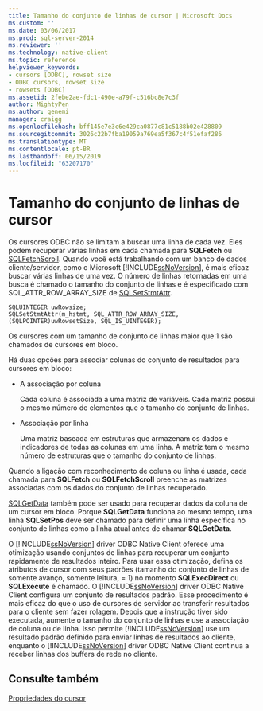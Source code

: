 ```yaml
---
title: Tamanho do conjunto de linhas de cursor | Microsoft Docs
ms.custom: ''
ms.date: 03/06/2017
ms.prod: sql-server-2014
ms.reviewer: ''
ms.technology: native-client
ms.topic: reference
helpviewer_keywords:
- cursors [ODBC], rowset size
- ODBC cursors, rowset size
- rowsets [ODBC]
ms.assetid: 2febe2ae-fdc1-490e-a79f-c516bc8e7c3f
author: MightyPen
ms.author: genemi
manager: craigg
ms.openlocfilehash: bff145e7e3c6e429ca0877c81c5188b02e428809
ms.sourcegitcommit: 3026c22b7fba19059a769ea5f367c4f51efaf286
ms.translationtype: MT
ms.contentlocale: pt-BR
ms.lasthandoff: 06/15/2019
ms.locfileid: "63207170"
---
```

# <a name="cursor-rowset-size"></a>Tamanho do conjunto de linhas de cursor
  Os cursores ODBC não se limitam a buscar uma linha de cada vez. Eles podem recuperar várias linhas em cada chamada para **SQLFetch** ou [SQLFetchScroll](../../native-client-odbc-api/sqlfetchscroll.md). Quando você está trabalhando com um banco de dados cliente/servidor, como o Microsoft [!INCLUDE[ssNoVersion](../../../includes/ssnoversion-md.md)], é mais eficaz buscar várias linhas de uma vez. O número de linhas retornadas em uma busca é chamado o tamanho do conjunto de linhas e é especificado com SQL_ATTR_ROW_ARRAY_SIZE de [SQLSetStmtAttr](../../native-client-odbc-api/sqlsetstmtattr.md).  
  
```  
SQLUINTEGER uwRowsize;  
SQLSetStmtAttr(m_hstmt, SQL_ATTR_ROW_ARRAY_SIZE, (SQLPOINTER)uwRowsetSize, SQL_IS_UINTEGER);  
```  
  
 Os cursores com um tamanho de conjunto de linhas maior que 1 são chamados de cursores em bloco.  
  
 Há duas opções para associar colunas do conjunto de resultados para cursores em bloco:  
  
-   A associação por coluna  
  
     Cada coluna é associada a uma matriz de variáveis. Cada matriz possui o mesmo número de elementos que o tamanho do conjunto de linhas.  
  
-   Associação por linha  
  
     Uma matriz baseada em estruturas que armazenam os dados e indicadores de todas as colunas em uma linha. A matriz tem o mesmo número de estruturas que o tamanho do conjunto de linhas.  
  
 Quando a ligação com reconhecimento de coluna ou linha é usada, cada chamada para **SQLFetch** ou **SQLFetchScroll** preenche as matrizes associadas com os dados do conjunto de linhas recuperado.  
  
 [SQLGetData](../../native-client-odbc-api/sqlgetdata.md) também pode ser usado para recuperar dados da coluna de um cursor em bloco. Porque **SQLGetData** funciona ao mesmo tempo, uma linha **SQLSetPos** deve ser chamado para definir uma linha específica no conjunto de linhas como a linha atual antes de chamar **SQLGetData**.  
  
 O [!INCLUDE[ssNoVersion](../../../includes/ssnoversion-md.md)] driver ODBC Native Client oferece uma otimização usando conjuntos de linhas para recuperar um conjunto rapidamente de resultados inteiro. Para usar essa otimização, defina os atributos de cursor com seus padrões (tamanho do conjunto de linhas de somente avanço, somente leitura, = 1) no momento **SQLExecDirect** ou **SQLExecute** é chamado. O [!INCLUDE[ssNoVersion](../../../includes/ssnoversion-md.md)] driver ODBC Native Client configura um conjunto de resultados padrão. Esse procedimento é mais eficaz do que o uso de cursores de servidor ao transferir resultados para o cliente sem fazer rolagem. Depois que a instrução tiver sido executada, aumente o tamanho do conjunto de linhas e use a associação de coluna ou de linha. Isso permite [!INCLUDE[ssNoVersion](../../../includes/ssnoversion-md.md)] use um resultado padrão definido para enviar linhas de resultados ao cliente, enquanto o [!INCLUDE[ssNoVersion](../../../includes/ssnoversion-md.md)] driver ODBC Native Client continua a receber linhas dos buffers de rede no cliente.  
  
## <a name="see-also"></a>Consulte também  
 [Propriedades do cursor](cursor-properties.md)  
  
  
